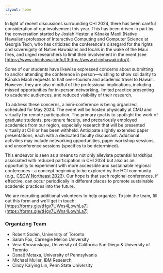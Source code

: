 ```yaml
---
layout: home
---
```


In light of recent discussions surrounding CHI 2024, there has been careful consideration of our involvement this year. This has been driven in part by the conversation started by Josiah Hester, a Kānaka Maoli (Native Hawaiian) professor of Interactive Computing and Computer Science at Georgia Tech, who has criticized the conference's disregard for the rights and sovereignty of Native Hawaiians and locals in the wake of the Maui fires, and urged researchers to limit their involvement in the event (see [https://www.chiinhawaii.info/](https://www.chiinhawaii.info/)). 

Some of our students have likewise expressed concerns about submitting to and/or attending the conference in person—wishing to show solidarity to Kānaka Maoli requests to halt over-tourism and academic travel to Hawai’i. However, they are also mindful of the professional implications, including missed opportunities for in-person networking, limited practice presenting to academic audiences, and reduced visibility of their research.

To address these concerns, a mini-conference is being organized, scheduled for May 2024. The event will be hosted physically at CMU and virtually for remote participation. The primary goal is to spotlight the work of graduate students, pre-tenure faculty, and precariously employed academics from our region, especially research that will be presented virtually at CHI or has been withheld. Anticipate slightly extended paper presentations, each with a dedicated faculty discussant. Additional activities may include networking opportunities, paper workshop sessions, and unconference sessions (specifics to be determined).

This endeavor is seen as a means to not only alleviate potential hardships associated with reduced participation in CHI 2024 but also as an opportunity to experiment with more accessible and sustainable regional conferences—a concept beginning to be explored by the HCI community (e.g., [CSCW Northeast 2023](https://hci.princeton.edu/cscw-northeast/)). Our hope is that such regional conferences, if effective, can occur periodically in different places to promote sustainable academic practices into the future.

We are recruiting additional volunteers to help organize. To join the team, fill out this form and we'll get in touch: [https://forms.gle/tHgv7UWns4LowhLa7](https://forms.gle/tHgv7UWns4LowhLa7) 

### Organizing Team

- Robert Soden, University of Toronto
- Sarah Fox, Carnegie Mellon University
- Vera Khovanskaya, University of California San Diego & University of Toronto
- Danaë Metaxa, University of Pennsylvania
- Michael Muller, IBM Research
- Cindy Kaiying Lin, Penn State University
